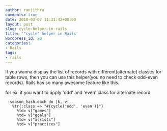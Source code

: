 ```yaml
---
author: ranjithru
comments: true
date: 2010-03-07 11:31:42+00:00
layout: post
slug: cycle-helper-in-rails
title: '"cycle" helper in Rails'
wordpress_id: 20
categories:
- Rails
tags:
- rails
---
```


If you wanna display the list of records with different(alternate) classes for table rows, then you can use this helper(you no need to check odd-even records). Rails has so many awesome feature like this.

for ex: if you want to apply 'odd' and 'even' class for alternate record


    
    
     -season_hash.each do |k, v|
       %tr{:class => "#{cycle('odd', 'even')}"}
         %td= v["games"]
         %td= v["goals"]
         %td= v["assists"]
         %td= v["practices"]
    
    
